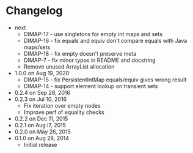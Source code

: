 Changelog
===========

* next
  * DIMAP-17 - use singletons for empty int maps and sets
  * DIMAP-16 - fix equals and equiv don't compare equals with Java maps/sets
  * DIMAP-18 - fix empty doesn't preserve meta
  * DIMAP-7 - fix minor typos in README and docstring
  * Remove unused ArrayList allocation
* 1.0.0 on Aug 19, 2020
  * DIMAP-15 - fix PersistentIntMap equals/equiv gives wrong result
  * DIMAP-14 - support element lookup on transient sets
* 0.2.4 on Sep 28, 2016
* 0.2.3 on Jul 10, 2016
  * Fix iteration over empty nodes
  * Improve perf of equality checks
* 0.2.2 on Dec 11, 2015
* 0.2.1 on Aug i7, 2015
* 0.2.0 on May 26, 2015
* 0.1.0 on Aug 28, 2014
  * Initial release
